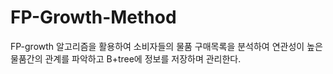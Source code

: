 # FP-Growth-Method
FP-growth 알고리즘을 활용하여 소비자들의 물품 구매목록을 분석하여 연관성이 높은 물품간의 관계를 파악하고 B+tree에 정보를 저장하며 관리한다.

